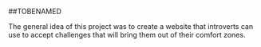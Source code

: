 ##TOBENAMED

The general idea of this project was to create a website that introverts can use to accept challenges that will bring them out of their comfort zones. 
